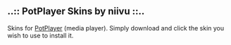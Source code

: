 ## ..:: PotPlayer Skins by niivu ::..

Skins for [PotPlayer](https://potplayer.daum.net/) (media player).  Simply download and click the skin you wish to use to install it.
